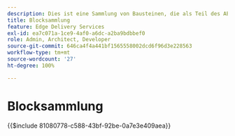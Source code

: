 ```yaml
---
description: Dies ist eine Sammlung von Bausteinen, die als Teil des AEM-Produkts betrachtet und als Blueprints für Bausteine in Ihrem Projekt empfohlen werden.
title: Blocksammlung
feature: Edge Delivery Services
exl-id: ea7c071a-1ce9-4af0-a6dc-a2ba9bdbbef0
role: Admin, Architect, Developer
source-git-commit: 646ca4f4a441bf1565558002dcd6f96d3e228563
workflow-type: tm+mt
source-wordcount: '27'
ht-degree: 100%

---
```


# Blocksammlung

{{$include 81080778-c588-43bf-92be-0a7e3e409aea}}
